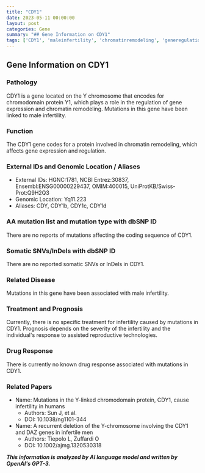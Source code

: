 ```yaml
---
title: "CDY1"
date: 2023-05-11 00:00:00
layout: post
categories: Gene
summary: "## Gene Information on CDY1"
tags: ['CDY1', 'maleinfertility', 'chromatinremodeling', 'generegulation', 'geneticmutation', 'reproductivetechnologies', 'geneticanalysis', 'geneticinformation']
---
```


## Gene Information on CDY1
### Pathology
CDY1 is a gene located on the Y chromosome that encodes for chromodomain protein Y1, which plays a role in the regulation of gene expression and chromatin remodeling. Mutations in this gene have been linked to male infertility.

### Function
The CDY1 gene codes for a protein involved in chromatin remodeling, which affects gene expression and regulation.

### External IDs and Genomic Location / Aliases
- External IDs: HGNC:1781, NCBI Entrez:30837, Ensembl:ENSG00000229437, OMIM:400015, UniProtKB/Swiss-Prot:Q9H2Q3
- Genomic Location: Yq11.223
- Aliases: CDY, CDY1b, CDY1c, CDY1d

### AA mutation list and mutation type with dbSNP ID
There are no reports of mutations affecting the coding sequence of CDY1.

### Somatic SNVs/InDels with dbSNP ID
There are no reported somatic SNVs or InDels in CDY1.

### Related Disease
Mutations in this gene have been associated with male infertility.

### Treatment and Prognosis
Currently, there is no specific treatment for infertility caused by mutations in CDY1. Prognosis depends on the severity of the infertility and the individual's response to assisted reproductive technologies.

### Drug Response
There is currently no known drug response associated with mutations in CDY1.

### Related Papers
- Name: Mutations in the Y-linked chromodomain protein, CDY1, cause infertility in humans
  - Authors: Sun J, et al.
  - DOI: 10.1038/ng1101-344
- Name: A recurrent deletion of the Y-chromosome involving the CDY1 and DAZ genes in infertile men
  - Authors: Tiepolo L, Zuffardi O
  - DOI: 10.1002/ajmg.1320530318

**_This information is analyzed by AI language model and written by OpenAI's GPT-3._**